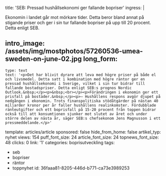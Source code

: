 title: 'SEB: Pressad hushållsekonomi ger fallande bopriser'
ingress: |
  <p>Ekonomin i landet går mot mörkare tider. Detta beror bland annat på stigande priser och ger i sin tur fallande bopriser på upp till 20 procent. Detta enligt SEB.
  </p>
  
intro_image: /assets/img/mostphotos/57260536-umea-sweden-on-june-02.jpg
long_form:
  -
    type: text
    text: '<p>Det har blivit dyrare att leva med högre priser på både el och livsmedel. Detta satt i kombination med högre räntor ger en pressad hushållsekonomi i Sverige, vilket i sin tur bidrar till fallande bostadspriser. Detta enligt SEB:s prognos Nordic Outlook.&nbsp;</p><p>&nbsp;<br></p><p>Förändringen i ekonomin ger ett prisfall på bostäder.&nbsp;</p><p>– Hushållens respons avgör djupet på nedgången i ekonomin. Trots finanspolitiska stödåtgärder på nästan 40 miljarder kronor per år faller hushållens realinkomster. Fördubblade ränteutgifter och ett boprisfall på 15-20 procent från toppen bidrar också till att konsumtionen sjunker mot slutet av året och under större delen av nästa år, säger SEB:s chefsekonom Jens Magnusson i ett pressmeddelande.</p>'
template: articles/article
sponsored: false
hide_from_home: false
artikel_typ: nyhet
views: 154
puff_font_size: 24
article_font_size: 24
topnews_font_size: 48
clicks: 0
link: '1'
categories: boprisutveckling
tags:
  - seb
  - bopriser
  - räntor
  - toppnyhet
id: 36faaa81-8205-446d-b771-ca73e3989253
